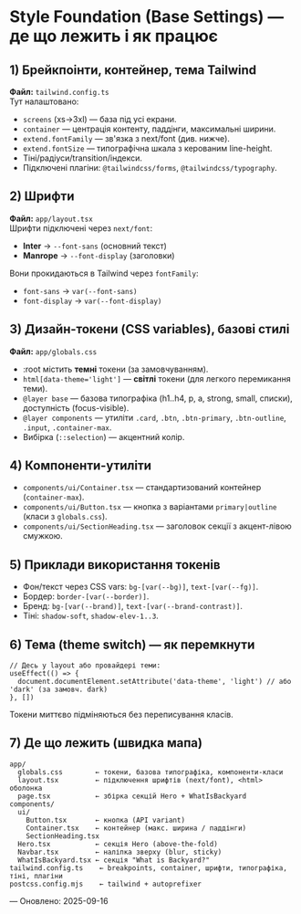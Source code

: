 
# Style Foundation (Base Settings) — де що лежить і як працює

## 1) Брейкпоінти, контейнер, тема Tailwind
**Файл:** `tailwind.config.ts`  
Тут налаштовано:
- `screens` (xs→3xl) — база під усі екрани.
- `container` — центрація контенту, паддінги, максимальні ширини.
- `extend.fontFamily` — зв'язка з next/font (див. нижче).
- `extend.fontSize` — типографічна шкала з керованим line-height.
- Тіні/радіуси/transition/індекси.
- Підключені плагіни: `@tailwindcss/forms`, `@tailwindcss/typography`.

## 2) Шрифти
**Файл:** `app/layout.tsx`  
Шрифти підключені через `next/font`:
- **Inter** → `--font-sans` (основний текст)
- **Manrope** → `--font-display` (заголовки)

Вони прокидаються в Tailwind через `fontFamily`:
- `font-sans` → `var(--font-sans)`
- `font-display` → `var(--font-display)`

## 3) Дизайн-токени (CSS variables), базові стилі
**Файл:** `app/globals.css`
- :root містить **темні** токени (за замовчуванням).
- `html[data-theme='light']` — **світлі** токени (для легкого перемикання теми).
- `@layer base` — базова типографіка (h1..h4, p, a, strong, small, списки), доступність (focus-visible).
- `@layer components` — утиліти `.card`, `.btn`, `.btn-primary`, `.btn-outline`, `.input`, `.container-max`.
- Вибірка (`::selection`) — акцентний колір.

## 4) Компоненти-утиліти
- `components/ui/Container.tsx` — стандартизований контейнер (`container-max`).
- `components/ui/Button.tsx` — кнопка з варіантами `primary|outline` (класи з `globals.css`).
- `components/ui/SectionHeading.tsx` — заголовок секції з акцент-лівою смужкою.

## 5) Приклади використання токенів
- Фон/текст через CSS vars: `bg-[var(--bg)]`, `text-[var(--fg)]`.
- Бордер: `border-[var(--border)]`.
- Бренд: `bg-[var(--brand)]`, `text-[var(--brand-contrast)]`.
- Тіні: `shadow-soft`, `shadow-elev-1..3`.

## 6) Тема (theme switch) — як перемкнути
```tsx
// Десь у layout або провайдері теми:
useEffect(() => {
  document.documentElement.setAttribute('data-theme', 'light') // або 'dark' (за замовч. dark)
}, [])
```

Токени миттєво підміняються без переписування класів.

## 7) Де що лежить (швидка мапа)
```
app/
  globals.css        ← токени, базова типографіка, компоненти-класи
  layout.tsx         ← підключення шрифтів (next/font), <html> оболонка
  page.tsx           ← збірка секцій Hero + WhatIsBackyard
components/
  ui/
    Button.tsx       ← кнопка (API variant)
    Container.tsx    ← контейнер (макс. ширина / паддінги)
    SectionHeading.tsx
  Hero.tsx           ← секція Hero (above-the-fold)
  Navbar.tsx         ← наліпка зверху (blur, sticky)
  WhatIsBackyard.tsx ← секція "What is Backyard?"
tailwind.config.ts    ← breakpoints, container, шрифти, типографіка, тіні, плагіни
postcss.config.mjs    ← tailwind + autoprefixer
```
— Оновлено: 2025-09-16
